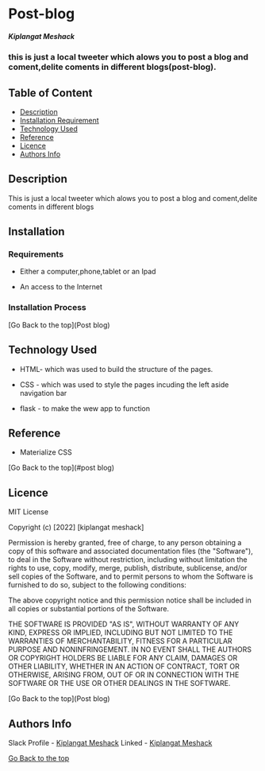 # Post-blog

##### Kiplangat Meshack

### this is just a local tweeter which alows you to post a blog and coment,delite coments in different blogs(post-blog).

## Table of Content

- [Description](#description)
- [Installation Requirement](#Installation)
- [Technology Used](#technology-used)
- [Reference](#reference)
- [Licence](#licence)
- [Authors Info](#author-Info)

## Description

<p>This is just a local tweeter which alows you to post a blog and coment,delite coments in different blogs
</p>

## Installation

### Requirements

- Either a computer,phone,tablet or an Ipad

- An access to the Internet

### Installation Process

[Go Back to the top](Post blog)

## Technology Used

- HTML- which was used to build the structure of the pages.

- CSS - which was used to style the pages incuding the left aside navigation bar

- flask - to make the wew app to function

## Reference

- Materialize CSS

[Go Back to the top](#post blog)

## Licence

MIT License

Copyright (c) [2022] [kiplangat meshack]

Permission is hereby granted, free of charge, to any person obtaining a copy
of this software and associated documentation files (the "Software"), to deal
in the Software without restriction, including without limitation the rights
to use, copy, modify, merge, publish, distribute, sublicense, and/or sell
copies of the Software, and to permit persons to whom the Software is
furnished to do so, subject to the following conditions:

The above copyright notice and this permission notice shall be included in all
copies or substantial portions of the Software.

THE SOFTWARE IS PROVIDED "AS IS", WITHOUT WARRANTY OF ANY KIND, EXPRESS OR
IMPLIED, INCLUDING BUT NOT LIMITED TO THE WARRANTIES OF MERCHANTABILITY,
FITNESS FOR A PARTICULAR PURPOSE AND NONINFRINGEMENT. IN NO EVENT SHALL THE
AUTHORS OR COPYRIGHT HOLDERS BE LIABLE FOR ANY CLAIM, DAMAGES OR OTHER
LIABILITY, WHETHER IN AN ACTION OF CONTRACT, TORT OR OTHERWISE, ARISING FROM,
OUT OF OR IN CONNECTION WITH THE SOFTWARE OR THE USE OR OTHER DEALINGS IN THE
SOFTWARE.

[Go Back to the top](Post blog)

## Authors Info

Slack Profile - [Kiplangat Meshack](https://moringaclassroom.slack.com/team/U02TWD73YSE)
Linked - [Kiplangat Meshack](https://www.linkedin.com/in/kiplangat-meshack-411598216/)

[Go Back to the top](#Post-blog)